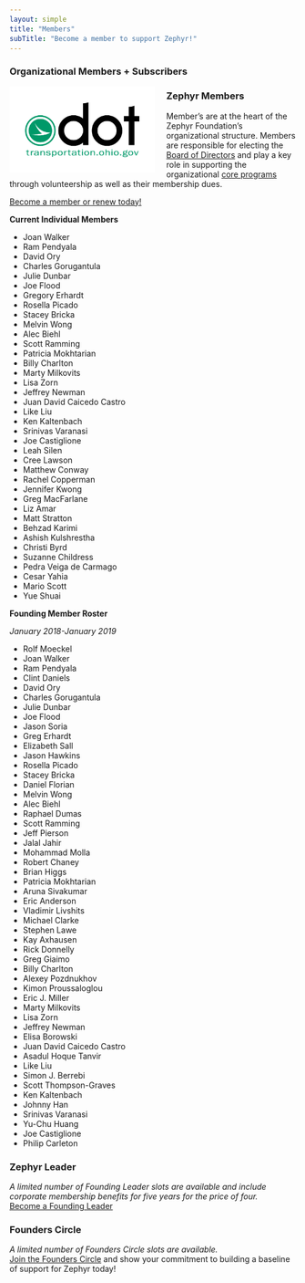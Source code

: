 ```yaml
---
layout: simple
title: "Members"
subTitle: "Become a member to support Zephyr!"
---
```

### Organizational Members + Subscribers
<div class = "row">
<img src="/img/logos/ODOT-logo.PNG" height="150px" style="float:left; margin-right:20px;" />
</div>

### Zephyr Members
Member’s are at the heart of the Zephyr Foundation’s organizational structure.  Members are responsible for electing the [Board of Directors](/leadership) and play a key role in supporting the organizational [core programs](/programs) through volunteership as well as their membership dues.

[Become a member or renew today!](/membership)

**Current Individual Members**

 * Joan Walker
 * Ram Pendyala  
 * David Ory  
 * Charles Gorugantula  
 * Julie Dunbar
 * Joe Flood
 * Gregory Erhardt
 * Rosella Picado
 * Stacey Bricka  
 * Melvin Wong  
 * Alec Biehl  
 * Scott Ramming  
 * Patricia Mokhtarian  
 * Billy Charlton  
 * Marty Milkovits  
 * Lisa Zorn  
 * Jeffrey Newman   
 * Juan David Caicedo Castro
 * Like Liu     
 * Ken Kaltenbach  
 * Srinivas Varanasi  
 * Joe Castiglione
 * Leah Silen  
 * Cree Lawson  
 * Matthew Conway  
 * Rachel Copperman  
 * Jennifer Kwong  
 * Greg MacFarlane  
 * Liz Amar  
 * Matt Stratton  
 * Behzad Karimi  
 * Ashish Kulshrestha  
 * Christi Byrd  
 * Suzanne Childress  
 * Pedra Veiga de Carmago  
 * Cesar Yahia   
 * Mario Scott  
 * Yue Shuai  

**Founding Member Roster**

*January 2018-January 2019*

 * Rolf Moeckel   
 * Joan Walker
 * Ram Pendyala
 * Clint Daniels
 * David Ory
 * Charles Gorugantula
 * Julie Dunbar
 * Joe Flood
 * Jason Soria
 * Greg Erhardt
 * Elizabeth Sall  
 * Jason Hawkins  
 * Rosella Picado  
 * Stacey Bricka  
 * Daniel Florian
 * Melvin Wong  
 * Alec Biehl   
 * Raphael Dumas  
 * Scott Ramming  
 * Jeff Pierson  
 * Jalal Jahir  
 * Mohammad Molla  
 * Robert Chaney
 * Brian Higgs
 * Patricia Mokhtarian  
 * Aruna Sivakumar  
 * Eric Anderson  
 * Vladimir Livshits  
 * Michael Clarke  
 * Stephen Lawe  
 * Kay Axhausen  
 * Rick Donnelly  
 * Greg Giaimo  
 * Billy Charlton  
 * Alexey Pozdnukhov   
 * Kimon Proussaloglou
 * Eric J. Miller  
 * Marty Milkovits  
 * Lisa Zorn  
 * Jeffrey Newman  
 * Elisa Borowski  
 * Juan David Caicedo Castro
 * Asadul Hoque Tanvir
 * Like Liu   
 * Simon J. Berrebi   
 * Scott Thompson-Graves
 * Ken Kaltenbach  
 * Johnny Han  
 * Srinivas Varanasi  
 * Yu-Chu Huang
 * Joe Castiglione
 * Philip Carleton

### Zephyr Leader
*A limited number of Founding Leader slots are available and include corporate membership benefits for five years for the price of four.*  
[Become a Founding Leader](/sponsor)

### Founders Circle
*A limited number of Founders Circle slots are available.*  
[Join the Founders Circle](/sponsor) and show your commitment to building a baseline of support for Zephyr today!
